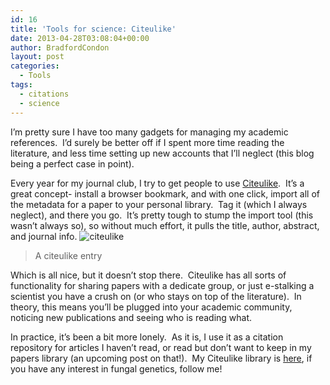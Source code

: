 ```yaml
---
id: 16
title: 'Tools for science: Citeulike'
date: 2013-04-28T03:08:04+00:00
author: BradfordCondon
layout: post
categories:
  - Tools
tags:
  - citations
  - science
---
```

I&#8217;m pretty sure I have too many gadgets for managing my academic references.  I&#8217;d surely be better off if I spent more time reading the literature, and less time setting up new accounts that I&#8217;ll neglect (this blog being a perfect case in point).

Every year for my journal club, I try to get people to use <a href="http://www.citeulike.org/home" target="_blank">Citeulike</a>.  It&#8217;s a great concept- install a browser bookmark, and with one click, import all of the metadata for a paper to your personal library.  Tag it (which I always neglect), and there you go.  It&#8217;s pretty tough to stump the import tool (this wasn&#8217;t always so), so without much effort, it pulls the title, author, abstract, and journal info.
![citeulike](/wp-content/uploads/2013/04/screen-shot-2013-04-27-at-11-04-51-pm.png)

>A citeulike entry 

Which is all nice, but it doesn&#8217;t stop there.  Citeulike has all sorts of functionality for sharing papers with a dedicate group, or just e-stalking a scientist you have a crush on (or who stays on top of the literature).  In theory, this means you&#8217;ll be plugged into your academic community, noticing new publications and seeing who is reading what.

In practice, it&#8217;s been a bit more lonely.  As it is, I use it as a citation repository for articles I haven&#8217;t read, or read but don&#8217;t want to keep in my papers library (an upcoming post on that!).  My Citeulike library is [here](http://www.citeulike.org/user/bcondon), if you have any interest in fungal genetics, follow me!